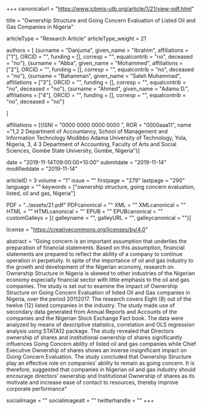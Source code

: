 +++
canonicalurl = "https://www.icbmis-utb.org/article/1/21/view-pdf.html"

title = "Ownership Structure and Going Concern Evaluation of Listed Oil and Gas Companies in Nigeria"

articleType = "Research Article"
articleType_weight = 21

authors = [
  {surname = "Danjuma",  given_name = "Ibrahim",  affiliations = ["1"],  ORCID = "", funding = [], corresp = "", equalcontrib = "no", deceased = "no"},
  {surname = "Abba",  given_name = "Mohammed",  affiliations = ["2"],  ORCID = "", funding = [], corresp = "", equalcontrib = "no", deceased = "no"},
  {surname = "Bahamman",  given_name = "Saleh Muhammad",  affiliations = ["3"],  ORCID = "", funding = [], corresp = "", equalcontrib = "no", deceased = "no"},
  {surname = "Ahmed",  given_name = "Adamu D.",  affiliations = ["4"],  ORCID = "", funding = [], corresp = "", equalcontrib = "no", deceased = "no"}

]

affiliations = [{ISNI = "0000 0000 0000 0000 ", ROR = "0000aaa11", name ="1,2 2	Department of Accountancy, School of Management and Information Technology Modibbo Adama University of Technology, Yola, Nigeria, 3, 4 3	Department of Accounting, Faculty of Arts and Social Sciences, Gombe State University, Gombe, Nigeria"}]

date = "2019-11-14T09:00:00+10:00"
submitdate = "2019-11-14"
modifieddate = "2019-11-14"

articleID = 3
volume = "1"
issue = ""
firstpage = "279"
lastpage = "290"
language = ""
keywords = ["ownership structure, going concern evaluation, listed, oil and gas, Nigeria"]


PDF = "../assets/21.pdf"
PDFcanonical = ""
XML = ""
XMLcanonical = ""
HTML = ""
HTMLcanonical = ""
EPUB = ""
EPUBcanonical = ""
customGalleys = [{ galleyname = "", galleyURL = "", galleycanonical = ""}]

license = "https://creativecommons.org/licenses/by/4.0"

abstract = "Going concern is an important assumption that underlies the preparation of financial statements. Based on this assumption, financial statements are prepared to reflect the ability of a company to continue operation in perpetuity. In spite of the importance of oil and gas industry to the growth and development of the Nigerian economy, research on Ownership Structure in Nigeria is skewed to other industries of the Nigerian economy especially financial sector with little emphasis to the oil and gas companies. The study is set out to examine the impact of Ownership Structure on Going Concern Evaluation of listed Oil and Gas companies in Nigeria, over the period 20112017. The research covers Eight (8) out of the twelve (12) listed companies in the industry. The study made use of secondary data generated from Annual Reports and Accounts of the companies and the Nigerian Stock Exchange Fact book. The data were analyzed by means of descriptive statistics, correlation and OLS regression analysis using STATA12 package. The study revealed that Directors ownership of shares and institutional ownership of shares significantly influences Going Concern ability of listed oil and gas companies while Chief Executive Ownership of shares shows an inverse insignificant impact on Going Concern Evaluation. The study concluded that Ownership Structure play an effective role on companies’ ability to remain as going concern. It is therefore, suggested that companies in Nigerian oil and gas industry should encourage directors’ ownership and Institutional Ownership of shares as its motivate and increase ease of contact to resources, thereby improve corporate performance"


socialimage = ""
socialimagealt = ""
twitterhandle = ""
+++
